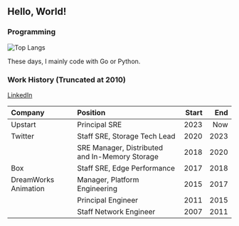 ## Hello, World!

### Programming

![Top Langs](https://github-readme-stats.vercel.app/api/top-langs/?username=bandarji&theme=dark&layout=compact&hide=Assembly,CSS,Pascal,HTML,Javascript,VBScript,VBA)

These days, I mainly code with Go or Python.

### Work History (Truncated at 2010)

[LinkedIn](https://linkedin.com/in/bandarji)

| Company | Position | Start | End |
| :--- | :--- | ---: | ---: |
| Upstart | Principal SRE | 2023 | Now |
| Twitter | Staff SRE, Storage Tech Lead | 2020 | 2023 |
| | SRE Manager, Distributed and In-Memory Storage | 2018 | 2020 |
| Box | Staff SRE, Edge Performance | 2017 | 2018 |
| DreamWorks Animation | Manager, Platform Engineering | 2015 | 2017 |
| | Principal Engineer | 2011 | 2015 |
| | Staff Network Engineer | 2007 | 2011 |

<!--
- Upstart
  - Principal Site Reliability Engineer (2023-Present)
- Twitter
  - Staff Site Reliability Engineer, Storage Technical Lead (2020-2023)
  - SRE Manager, Distributed and In-Memory Storage (2018-2020)
- Box
  - Staff Site Reliability Engineer, Edge Performance (2017-2018)
- DreamWorks Animation
  - Manager, Platform Engineering (2015-2017)
  - Principal Engineer (2011-2015)
  - Staff Network Engineer (2007-2011)
- DreamWorks Dedicated Unit, Bangalore, India
  - Systems Architect (2008-2010)
-->

<!--
### Vacation in Hawaii

I own two short-term vacation rental properties on the Big Island of Hawaii.

- [Kona House of Palms](https://konahop.com/)
- [Sunrise Hale](https://sunrisehale.com/)

**bandarji/bandarji** is a ✨ _special_ ✨ repository because its `README.md` (this file) appears on your GitHub profile.

Here are some ideas to get you started:

- 🔭 I’m currently working on ...
- 🌱 I’m currently learning ...
- 👯 I’m looking to collaborate on ...
- 🤔 I’m looking for help with ...
- 💬 Ask me about ...
- 📫 How to reach me: ...
- 😄 Pronouns: ...
- ⚡ Fun fact: ...
-->
